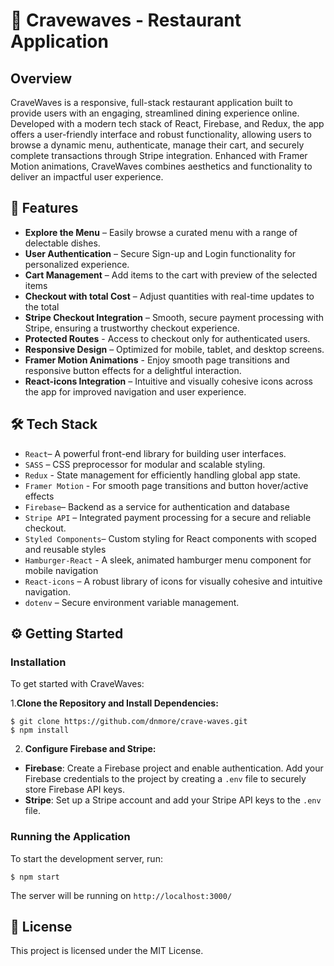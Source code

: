 # 🌊 Cravewaves - Restaurant Application

## Overview

CraveWaves is a responsive, full-stack restaurant application built to provide users with an engaging, streamlined dining experience online. Developed with a modern tech stack of React, Firebase, and Redux, the app offers a user-friendly interface and robust functionality, allowing users to browse a dynamic menu, authenticate, manage their cart, and securely complete transactions through Stripe integration. Enhanced with Framer Motion animations, CraveWaves combines aesthetics and functionality to deliver an impactful user experience.

## 🚀 Features

* **Explore the Menu** – Easily browse a curated menu with a range of delectable dishes.
* **User Authentication** – Secure Sign-up and Login functionality for personalized experience.
* **Cart Management** – Add items to the cart with preview of the selected items
* **Checkout with total Cost** – Adjust quantities with real-time updates to the total
* **Stripe Checkout Integration** – Smooth, secure payment processing with Stripe, ensuring a trustworthy checkout experience.
* **Protected Routes** - Access to checkout only for authenticated users.
* **Responsive Design** – Optimized for mobile, tablet, and desktop screens.
* **Framer Motion Animations** - Enjoy smooth page transitions and responsive button effects for a delightful interaction.
* **React-icons Integration** – Intuitive and visually cohesive icons across the app for improved navigation and user experience.

## 🛠️ Tech Stack

* `React`– A powerful front-end library for building user interfaces.
* `SASS` –  CSS preprocessor for modular and scalable styling.
* `Redux` - State management for efficiently handling global app state.
* `Framer Motion` - For smooth page transitions and button hover/active effects
* `Firebase`– Backend as a service for authentication and database
* `Stripe API` – Integrated payment processing for a secure and reliable checkout.
* `Styled Components`– Custom styling for React components with scoped and reusable styles
* `Hamburger-React` - A sleek, animated hamburger menu component for mobile navigation
* `React-icons` – A robust library of icons for visually cohesive and intuitive navigation.
* `dotenv` – Secure environment variable management.

## ⚙️ Getting Started
### Installation

To get started with CraveWaves:

1.**Clone the Repository and Install Dependencies:**


```
$ git clone https://github.com/dnmore/crave-waves.git
$ npm install

```

2. **Configure Firebase and Stripe:**
- **Firebase**: Create a Firebase project and enable authentication. Add your Firebase credentials to the project by creating a `.env` file to securely store Firebase API keys.
- **Stripe**: Set up a Stripe account and add your Stripe API keys to the `.env` file.

### Running the Application

To start the development server, run:


```
$ npm start

```

The server will be running on `http://localhost:3000/`

## 📄 License

This project is licensed under the MIT License.





